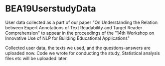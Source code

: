 # BEA19UserstudyData
User data collected as a part of our paper "On Understanding the Relation between Expert Annotations of Text Readability and Target Reader Comprehension"
to appear in the proceedings of the "14th Workshop on Innovative Use of NLP for Building Educational Applications"

Collected user data, the texts we used, and the questions-answers are uploaded now.
Code we wrote for conducting the study, Statistical analysis files etc will be uploaded later. 
